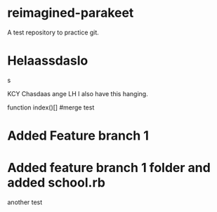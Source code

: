 # reimagined-parakeet
A test repository to practice git.
# Helaassdaslo
s

KCY Chasdaas ange
LH I also have this hanging.

function index()[]
#merge test

# Added Feature  branch 1
# Added feature branch 1 folder and added school.rb
another test
